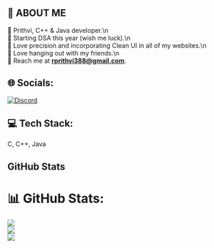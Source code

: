 ## 💫 ABOUT ME

🤗 Prithvi, C++ & Java developer.\n\
🎴 Starting DSA this year (wish me luck).\n\
🎀 Love precision and incorporating Clean UI in all of my websites.\n\
🎲 Love hanging out with my friends.\n\
🎈 Reach me at **rprithvi388@gmail.com**.


## 🌐 Socials:
[![Discord](https://img.shields.io/badge/Discord-%237289DA.svg?logo=discord&logoColor=white)](https://discord.com/users/928695371956383824) 
<!--[![LinkedIn](https://img.shields.io/badge/LinkedIn-%230077B5.svg?logo=linkedin&logoColor=white)](https://linkedin.com/in/www.linkedin.com/in/rida-batool-a42438297) 
[![Reddit](https://img.shields.io/badge/Reddit-%23FF4500.svg?logo=Reddit&logoColor=white)](https://reddit.com/user/https://www.reddit.com/user/Independent_Skin_665/) 
[![Stack Overflow](https://img.shields.io/badge/-Stackoverflow-FE7A16?logo=stack-overflow&logoColor=white)](https://stackoverflow.com/users/https://stackoverflow.com/users/15780750/ridzz) 
[![Codepen](https://img.shields.io/badge/Codepen-000000?style=for-the-badge&logo=codepen&logoColor=white)](https://codepen.io/https://codepen.io/ridabatool) 
-->

## 💻 Tech Stack:
C, C++, Java <!--JavaScript HTML5 Python CSS3 Firebase GithubPages Vercel MySQL Bootstrap Context-API Chart.js JavaFX Next JS React React Router Firebase Adobe Illustrator Canva Git GitHub Qt-->


## GitHub Stats

# :bar_chart: GitHub Stats:
![](https://github-readme-stats.vercel.app/api?username=LoveWar786&theme=dark&hide_border=false&include_all_commits=false&count_private=false)<br/>
![](https://github-readme-streak-stats.herokuapp.com/?user=LoveWar786&theme=dark&hide_border=false)<br/>
![](https://github-readme-stats.vercel.app/api/top-langs/?username=LoveWar786&theme=dark&hide_border=false&include_all_commits=false&count_private=false&layout=compact)

